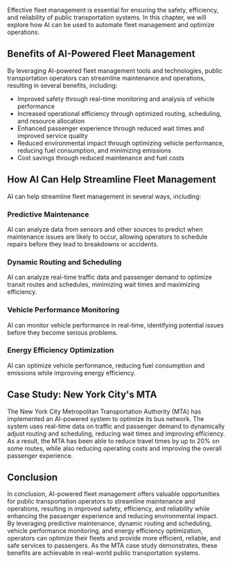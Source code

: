
Effective fleet management is essential for ensuring the safety, efficiency, and reliability of public transportation systems. In this chapter, we will explore how AI can be used to automate fleet management and optimize operations.

Benefits of AI-Powered Fleet Management
---------------------------------------

By leveraging AI-powered fleet management tools and technologies, public transportation operators can streamline maintenance and operations, resulting in several benefits, including:

* Improved safety through real-time monitoring and analysis of vehicle performance
* Increased operational efficiency through optimized routing, scheduling, and resource allocation
* Enhanced passenger experience through reduced wait times and improved service quality
* Reduced environmental impact through optimizing vehicle performance, reducing fuel consumption, and minimizing emissions
* Cost savings through reduced maintenance and fuel costs

How AI Can Help Streamline Fleet Management
-------------------------------------------

AI can help streamline fleet management in several ways, including:

### Predictive Maintenance

AI can analyze data from sensors and other sources to predict when maintenance issues are likely to occur, allowing operators to schedule repairs before they lead to breakdowns or accidents.

### Dynamic Routing and Scheduling

AI can analyze real-time traffic data and passenger demand to optimize transit routes and schedules, minimizing wait times and maximizing efficiency.

### Vehicle Performance Monitoring

AI can monitor vehicle performance in real-time, identifying potential issues before they become serious problems.

### Energy Efficiency Optimization

AI can optimize vehicle performance, reducing fuel consumption and emissions while improving energy efficiency.

Case Study: New York City's MTA
-------------------------------

The New York City Metropolitan Transportation Authority (MTA) has implemented an AI-powered system to optimize its bus network. The system uses real-time data on traffic and passenger demand to dynamically adjust routing and scheduling, reducing wait times and improving efficiency. As a result, the MTA has been able to reduce travel times by up to 20% on some routes, while also reducing operating costs and improving the overall passenger experience.

Conclusion
----------

In conclusion, AI-powered fleet management offers valuable opportunities for public transportation operators to streamline maintenance and operations, resulting in improved safety, efficiency, and reliability while enhancing the passenger experience and reducing environmental impact. By leveraging predictive maintenance, dynamic routing and scheduling, vehicle performance monitoring, and energy efficiency optimization, operators can optimize their fleets and provide more efficient, reliable, and safe services to passengers. As the MTA case study demonstrates, these benefits are achievable in real-world public transportation systems.
